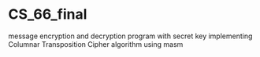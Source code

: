 # CS_66_final
message encryption and decryption program with secret key implementing Columnar Transposition Cipher algorithm using masm
